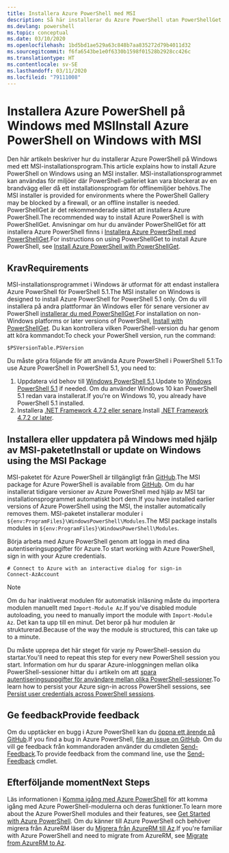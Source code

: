 ```yaml
---
title: Installera Azure PowerShell med MSI
description: Så här installerar du Azure PowerShell utan PowerShellGet med MSI
ms.devlang: powershell
ms.topic: conceptual
ms.date: 03/10/2020
ms.openlocfilehash: 1bd5bd1ae529a63c848b7aa835272d79b4011d32
ms.sourcegitcommit: f6fa6543be1e0f6330b1598f01528b2928cc426c
ms.translationtype: HT
ms.contentlocale: sv-SE
ms.lasthandoff: 03/11/2020
ms.locfileid: "79111008"
---
```

# <a name="install-azure-powershell-on-windows-with-msi"></a><span data-ttu-id="9a24c-103">Installera Azure PowerShell på Windows med MSI</span><span class="sxs-lookup"><span data-stu-id="9a24c-103">Install Azure PowerShell on Windows with MSI</span></span>

<span data-ttu-id="9a24c-104">Den här artikeln beskriver hur du installerar Azure PowerShell på Windows med ett MSI-installationsprogram.</span><span class="sxs-lookup"><span data-stu-id="9a24c-104">This article explains how to install Azure PowerShell on Windows using an MSI installer.</span></span> <span data-ttu-id="9a24c-105">MSI-installationsprogrammet kan användas för miljöer där PowerShell-galleriet kan vara blockerat av en brandvägg eller då ett installationsprogram för offlinemiljöer behövs.</span><span class="sxs-lookup"><span data-stu-id="9a24c-105">The MSI installer is provided for environments where the PowerShell Gallery may be blocked by a firewall, or an offline installer is needed.</span></span> <span data-ttu-id="9a24c-106">PowerShellGet är det rekommenderade sättet att installera Azure PowerShell.</span><span class="sxs-lookup"><span data-stu-id="9a24c-106">The recommended way to install Azure PowerShell is with PowerShellGet.</span></span> <span data-ttu-id="9a24c-107">Anvisningar om hur du använder PowerShellGet för att installera Azure PowerShell finns i [Installera Azure PowerShell med PowerShellGet](install-az-ps.md).</span><span class="sxs-lookup"><span data-stu-id="9a24c-107">For instructions on using PowerShellGet to install Azure PowerShell, see [Install Azure PowerShell with PowerShellGet](install-az-ps.md).</span></span>

## <a name="requirements"></a><span data-ttu-id="9a24c-108">Krav</span><span class="sxs-lookup"><span data-stu-id="9a24c-108">Requirements</span></span>

<span data-ttu-id="9a24c-109">MSI-installationsprogrammet i Windows är utformat för att endast installera Azure PowerShell för PowerShell 5.1.</span><span class="sxs-lookup"><span data-stu-id="9a24c-109">The MSI installer on Windows is designed to install Azure PowerShell for PowerShell 5.1 only.</span></span> <span data-ttu-id="9a24c-110">Om du vill installera på andra plattformar än Windows eller för senare versioner av PowerShell [installerar du med PowerShellGet](install-az-ps.md).</span><span class="sxs-lookup"><span data-stu-id="9a24c-110">For installation on non-Windows platforms or later versions of PowerShell, [Install with PowerShellGet](install-az-ps.md).</span></span> <span data-ttu-id="9a24c-111">Du kan kontrollera vilken PowerShell-version du har genom att köra kommandot:</span><span class="sxs-lookup"><span data-stu-id="9a24c-111">To check your PowerShell version, run the command:</span></span>

```powershell-interactive
$PSVersionTable.PSVersion
```

<span data-ttu-id="9a24c-112">Du måste göra följande för att använda Azure PowerShell i PowerShell 5.1:</span><span class="sxs-lookup"><span data-stu-id="9a24c-112">To use Azure PowerShell in PowerShell 5.1, you need to:</span></span>

1. <span data-ttu-id="9a24c-113">Uppdatera vid behov till [Windows PowerShell 5.1](/powershell/scripting/install/installing-windows-powershell#upgrading-existing-windows-powershell).</span><span class="sxs-lookup"><span data-stu-id="9a24c-113">Update to [Windows PowerShell 5.1](/powershell/scripting/install/installing-windows-powershell#upgrading-existing-windows-powershell) if needed.</span></span> <span data-ttu-id="9a24c-114">Om du använder Windows 10 kan PowerShell 5.1 redan vara installerat.</span><span class="sxs-lookup"><span data-stu-id="9a24c-114">If you're on Windows 10, you already have PowerShell 5.1 installed.</span></span>
2. <span data-ttu-id="9a24c-115">Installera [.NET Framework 4.7.2 eller senare](/dotnet/framework/install).</span><span class="sxs-lookup"><span data-stu-id="9a24c-115">Install [.NET Framework 4.7.2 or later](/dotnet/framework/install).</span></span>

## <a name="install-or-update-on-windows-using-the-msi-package"></a><span data-ttu-id="9a24c-116">Installera eller uppdatera på Windows med hjälp av MSI-paketet</span><span class="sxs-lookup"><span data-stu-id="9a24c-116">Install or update on Windows using the MSI Package</span></span>

<span data-ttu-id="9a24c-117">MSI-paketet för Azure PowerShell är tillgängligt från [GitHub](https://github.com/Azure/azure-powershell/releases/latest).</span><span class="sxs-lookup"><span data-stu-id="9a24c-117">The MSI package for Azure PowerShell is available from [GitHub](https://github.com/Azure/azure-powershell/releases/latest).</span></span> <span data-ttu-id="9a24c-118">Om du har installerat tidigare versioner av Azure PowerShell med hjälp av MSI tar installationsprogrammet automatiskt bort dem.</span><span class="sxs-lookup"><span data-stu-id="9a24c-118">If you have installed earlier versions of Azure PowerShell using the MSI, the installer automatically removes them.</span></span> <span data-ttu-id="9a24c-119">MSI-paketet installerar moduler i `${env:ProgramFiles}\WindowsPowerShell\Modules`.</span><span class="sxs-lookup"><span data-stu-id="9a24c-119">The MSI package installs modules in `${env:ProgramFiles}\WindowsPowerShell\Modules`.</span></span>

<span data-ttu-id="9a24c-120">Börja arbeta med Azure PowerShell genom att logga in med dina autentiseringsuppgifter för Azure.</span><span class="sxs-lookup"><span data-stu-id="9a24c-120">To start working with Azure PowerShell, sign in with your Azure credentials.</span></span>

```powershell-interactive
# Connect to Azure with an interactive dialog for sign-in
Connect-AzAccount
```

> [!NOTE]
> <span data-ttu-id="9a24c-121">Om du har inaktiverat modulen för automatisk inläsning måste du importera modulen manuellt med `Import-Module Az`.</span><span class="sxs-lookup"><span data-stu-id="9a24c-121">If you've disabled module autoloading, you need to manually import the module with `Import-Module Az`.</span></span> <span data-ttu-id="9a24c-122">Det kan ta upp till en minut. Det beror på hur modulen är strukturerad.</span><span class="sxs-lookup"><span data-stu-id="9a24c-122">Because of the way the module is structured, this can take up to a minute.</span></span>

<span data-ttu-id="9a24c-123">Du måste upprepa det här steget för varje ny PowerShell-session du startar.</span><span class="sxs-lookup"><span data-stu-id="9a24c-123">You'll need to repeat this step for every new PowerShell session you start.</span></span> <span data-ttu-id="9a24c-124">Information om hur du sparar Azure-inloggningen mellan olika PowerShell-sessioner hittar du i artikeln om att [spara autentiseringsuppgifter för användare mellan olika PowerShell-sessioner](context-persistence.md).</span><span class="sxs-lookup"><span data-stu-id="9a24c-124">To learn how to persist your Azure sign-in across PowerShell sessions, see [Persist user credentials across PowerShell sessions](context-persistence.md).</span></span>

## <a name="provide-feedback"></a><span data-ttu-id="9a24c-125">Ge feedback</span><span class="sxs-lookup"><span data-stu-id="9a24c-125">Provide feedback</span></span>

<span data-ttu-id="9a24c-126">Om du upptäcker en bugg i Azure PowerShell kan du [öppna ett ärende på GitHub](https://github.com/Azure/azure-powershell/issues).</span><span class="sxs-lookup"><span data-stu-id="9a24c-126">If you find a bug in Azure PowerShell, [file an issue on GitHub](https://github.com/Azure/azure-powershell/issues).</span></span> <span data-ttu-id="9a24c-127">Om du vill ge feedback från kommandoraden använder du cmdleten [Send-Feedback](/powershell/module/az.accounts/send-feedback).</span><span class="sxs-lookup"><span data-stu-id="9a24c-127">To provide feedback from the command line, use the [Send-Feedback](/powershell/module/az.accounts/send-feedback) cmdlet.</span></span>

## <a name="next-steps"></a><span data-ttu-id="9a24c-128">Efterföljande moment</span><span class="sxs-lookup"><span data-stu-id="9a24c-128">Next Steps</span></span>

<span data-ttu-id="9a24c-129">Läs informationen i [Komma igång med Azure PowerShell](get-started-azureps.md) för att komma igång med Azure PowerShell-modulerna och deras funktioner.</span><span class="sxs-lookup"><span data-stu-id="9a24c-129">To learn more about the Azure PowerShell modules and their features, see [Get Started with Azure PowerShell](get-started-azureps.md).</span></span> <span data-ttu-id="9a24c-130">Om du känner till Azure PowerShell och behöver migrera från AzureRM läser du [Migrera från AzureRM till Az](migrate-from-azurerm-to-az.md).</span><span class="sxs-lookup"><span data-stu-id="9a24c-130">If you're familiar with Azure PowerShell and need to migrate from AzureRM, see [Migrate from AzureRM to Az](migrate-from-azurerm-to-az.md).</span></span>
